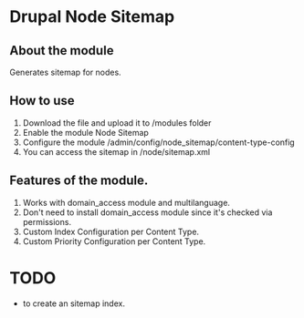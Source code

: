 # Drupal Node Sitemap 

## About the module
Generates sitemap for nodes.

## How to use
1. Download the file and upload it to /modules folder
2. Enable the module Node Sitemap
3. Configure the module /admin/config/node_sitemap/content-type-config
4. You can access the sitemap in /node/sitemap.xml


## Features of the module.
1. Works with domain_access module and multilanguage.
2. Don't need to install domain_access module since it's checked via permissions.
4. Custom Index Configuration per Content Type. 
3. Custom Priority Configuration per Content Type.


# TODO
- to create an sitemap index.
